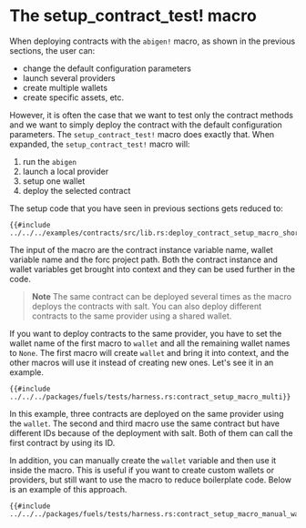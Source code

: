 # The setup_contract_test! macro

When deploying contracts with the `abigen!` macro, as shown in the previous sections, the user can:
- change the default configuration parameters
- launch several providers
- create multiple wallets
- create specific assets, etc.

However, it is often the case that we want to test only the contract methods and we want to simply deploy the contract with the default configuration parameters. The `setup_contract_test!` macro does exactly that. When expanded, the `setup_contract_test!` macro will:
1. run the `abigen`
2. launch a local provider
3. setup one wallet
4. deploy the selected contract

The setup code that you have seen in previous sections gets reduced to:

```rust,ignore
{{#include ../../../examples/contracts/src/lib.rs:deploy_contract_setup_macro_short}}
```

The input of the macro are the contract instance variable name, wallet variable name and the forc project path. Both the contract instance and wallet variables get brought into context and they can be used further in the code.

>**Note** The same contract can be deployed several times as the macro deploys the contracts with salt. You can also deploy different contracts to the same provider using a shared wallet.

If you want to deploy contracts to the same provider, you have to set the wallet name of the first macro to `wallet` and all the remaining wallet names to `None`. The first macro will create `wallet` and bring it into context, and the other macros will use it instead of creating new ones. Let's see it in an example.

```rust,ignore
{{#include ../../../packages/fuels/tests/harness.rs:contract_setup_macro_multi}}
```

In this example, three contracts are deployed on the same provider using the `wallet`. The second and third macro use the same contract but have different IDs because of the deployment with salt. Both of them can call the first contract by using its ID.

In addition, you can manually create the `wallet` variable and then use it inside the macro. This is useful if you want to create custom wallets or providers, but still want to use the macro to reduce boilerplate code. Below is an example of this approach.

```rust,ignore
{{#include ../../../packages/fuels/tests/harness.rs:contract_setup_macro_manual_wallet}}
```
